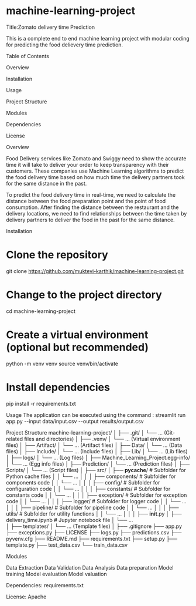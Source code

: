 # machine-learning-project
Title:Zomato delivery time Prediction

This is a complete end to end machine learning project with modular coding for predicting the food delievery time prediction.

Table of Contents

Overview

Installation

Usage

Project Structure

Modules

Dependencies

License

Overview

Food Delivery services like Zomato and Swiggy need to show the accurate time it will take to deliver your order to keep transparency with their customers. These companies use Machine Learning algorithms to predict the food delivery time based on how much time the delivery partners took for the same distance in the past.

To predict the food delivery time in real-time, we need to calculate the distance between the food preparation point and the point of food consumption. After finding the distance between the restaurant and the delivery locations, we need to find relationships between the time taken by delivery partners to deliver the food in the past for the same distance.

Installation
# Clone the repository
git clone https://github.com/muktevi-karthik/machine-learning-project.git

# Change to the project directory
cd machine-learning-project

# Create a virtual environment (optional but recommended)
python -m venv venv
source venv/bin/activate

# Install dependencies
pip install -r requirements.txt

Usage
The application can be executed using the command : streamlit run app.py
--input data/input.csv --output results/output.csv

Project Structure
machine-learning-project/
│
├── .git/
│   └── ... (Git-related files and directories)
│
├── .venv/
│   └── ... (Virtual environment files)
│
├── Artifact/
│   └── ... (Artifact files)
│
├── Data/
│   └── ... (Data files)
│
├── Include/
│   └── ... (Include files)
│
├── Lib/
│   └── ... (Lib files)
│
├── logs/
│   └── ... (Log files)
│
├── Machine_Learning_Project.egg-info/
│   └── ... (Egg info files)
│
├── Prediction/
│   └── ... (Prediction files)
│
├── Scripts/
│   └── ... (Script files)
│
├── src/
│   ├── __pycache__/          # Subfolder for Python cache files
│   │   └── ...
│   │
│   ├── components/           # Subfolder for components code
│   │   └── ...
│   │
│   ├── config/               # Subfolder for configuration code
│   │   └── ...
│   │
│   ├── constants/            # Subfolder for constants code
│   │   └── ...
│   │
│   ├── exception/            # Subfolder for exception code
│   │   └── ...
│   │
│   ├── logger/               # Subfolder for logger code
│   │   └── ...
│   │
│   ├── pipeline/             # Subfolder for pipeline code
│   │   └── ...
│   │
│   ├── utils/                # Subfolder for utility functions
│   │   └── ...
│   │
│   ├── __init__.py
│   ├── delivery_time.ipynb   # Jupyter notebook file
│   └── ...                   
│
├── templates/
│   └── ... (Template files)
│
├── .gitignore
├── app.py
├── exceptions.py
├── LICENSE
├── logs.py
├── predictions.csv
├── pyvenv.cfg
├── README.md
├── requirements.txt
├── setup.py
├── template.py
├── test_data.csv
└── train_data.csv



Modules

Data Extraction 
Data Validation
Data Analysis
Data preparation
Model training
Model evaluation
Model valuation



Dependencies:
requirements.txt

License: Apache 




